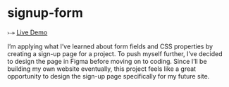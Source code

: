 # signup-form

⤐ <a href="https://elivagar.github.io/signup-form/">Live Demo</a>

I’m applying what I’ve learned about form fields and CSS properties by creating a sign-up page for a project.
To push myself further, I’ve decided to design the page in Figma before moving on to coding.
Since I’ll be building my own website eventually, this project feels like a great opportunity to design the sign-up page specifically for my future site.

